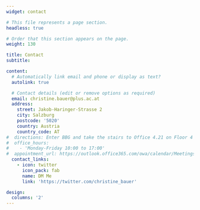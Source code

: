 ```yaml
---
widget: contact

# This file represents a page section.
headless: true

# Order that this section appears on the page.
weight: 130

title: Contact
subtitle:

content:
  # Automatically link email and phone or display as text?
  autolink: true

  # Contact details (edit or remove options as required)
  email: christine.bauer@plus.ac.at
  address:
    street: Jakob-Haringer-Strasse 2
    city: Salzburg
    postcode: '5020'
    country: Austria
    country_code: AT
#  directions: Enter BBG and take the stairs to Office 4.21 on Floor 4
#  office_hours:
#    - 'Monday-Friday 10:00 to 17:00'
#  appointment_url: https://outlook.office365.com/owa/calendar/MeetingswithChristineBauer@solisservices.onmicrosoft.com/bookings/
  contact_links:
    - icon: twitter
      icon_pack: fab
      name: DM Me
      link: 'https://twitter.com/christine_bauer'

design:
  columns: '2'
---
```

